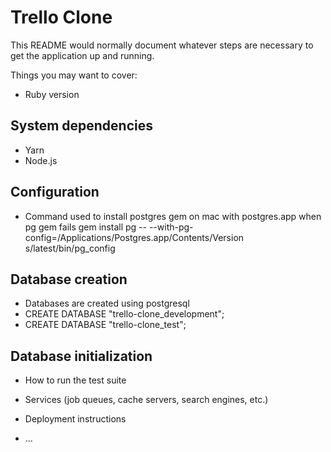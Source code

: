 # Trello Clone

This README would normally document whatever steps are necessary to get the
application up and running.

Things you may want to cover:

* Ruby version

## System dependencies
* Yarn
* Node.js

## Configuration
* Command used to install postgres gem on mac with postgres.app when pg gem fails gem install pg -- --with-pg-config=/Applications/Postgres.app/Contents/Version‌​s/latest/bin/pg_config

## Database creation
* Databases are created using postgresql
* CREATE DATABASE "trello-clone_development";
* CREATE DATABASE "trello-clone_test";

## Database initialization

* How to run the test suite

* Services (job queues, cache servers, search engines, etc.)

* Deployment instructions

* ...
